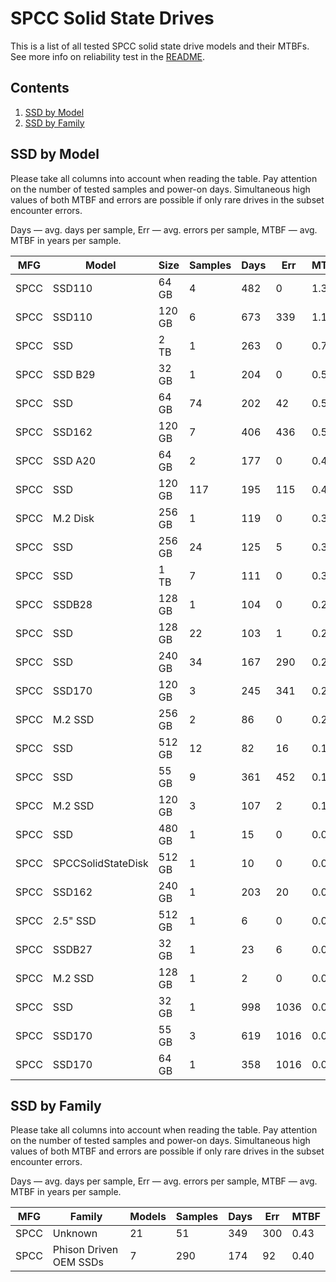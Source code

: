 SPCC Solid State Drives
=======================

This is a list of all tested SPCC solid state drive models and their MTBFs. See
more info on reliability test in the [README](https://github.com/linuxhw/SMART).

Contents
--------

1. [ SSD by Model  ](#ssd-by-model)
2. [ SSD by Family ](#ssd-by-family)

SSD by Model
------------

Please take all columns into account when reading the table. Pay attention on the
number of tested samples and power-on days. Simultaneous high values of both MTBF
and errors are possible if only rare drives in the subset encounter errors.

Days   — avg. days per sample,
Err    — avg. errors per sample,
MTBF   — avg. MTBF in years per sample.

| MFG       | Model              | Size   | Samples | Days  | Err   | MTBF   |
|-----------|--------------------|--------|---------|-------|-------|--------|
| SPCC      | SSD110             | 64 GB  | 4       | 482   | 0     | 1.32   |
| SPCC      | SSD110             | 120 GB | 6       | 673   | 339   | 1.11   |
| SPCC      | SSD                | 2 TB   | 1       | 263   | 0     | 0.72   |
| SPCC      | SSD B29            | 32 GB  | 1       | 204   | 0     | 0.56   |
| SPCC      | SSD                | 64 GB  | 74      | 202   | 42    | 0.52   |
| SPCC      | SSD162             | 120 GB | 7       | 406   | 436   | 0.51   |
| SPCC      | SSD A20            | 64 GB  | 2       | 177   | 0     | 0.49   |
| SPCC      | SSD                | 120 GB | 117     | 195   | 115   | 0.43   |
| SPCC      | M.2 Disk           | 256 GB | 1       | 119   | 0     | 0.33   |
| SPCC      | SSD                | 256 GB | 24      | 125   | 5     | 0.33   |
| SPCC      | SSD                | 1 TB   | 7       | 111   | 0     | 0.31   |
| SPCC      | SSDB28             | 128 GB | 1       | 104   | 0     | 0.29   |
| SPCC      | SSD                | 128 GB | 22      | 103   | 1     | 0.28   |
| SPCC      | SSD                | 240 GB | 34      | 167   | 290   | 0.26   |
| SPCC      | SSD170             | 120 GB | 3       | 245   | 341   | 0.26   |
| SPCC      | M.2 SSD            | 256 GB | 2       | 86    | 0     | 0.24   |
| SPCC      | SSD                | 512 GB | 12      | 82    | 16    | 0.19   |
| SPCC      | SSD                | 55 GB  | 9       | 361   | 452   | 0.18   |
| SPCC      | M.2 SSD            | 120 GB | 3       | 107   | 2     | 0.13   |
| SPCC      | SSD                | 480 GB | 1       | 15    | 0     | 0.04   |
| SPCC      | SPCCSolidStateDisk | 512 GB | 1       | 10    | 0     | 0.03   |
| SPCC      | SSD162             | 240 GB | 1       | 203   | 20    | 0.03   |
| SPCC      | 2.5" SSD           | 512 GB | 1       | 6     | 0     | 0.02   |
| SPCC      | SSDB27             | 32 GB  | 1       | 23    | 6     | 0.01   |
| SPCC      | M.2 SSD            | 128 GB | 1       | 2     | 0     | 0.01   |
| SPCC      | SSD                | 32 GB  | 1       | 998   | 1036  | 0.00   |
| SPCC      | SSD170             | 55 GB  | 3       | 619   | 1016  | 0.00   |
| SPCC      | SSD170             | 64 GB  | 1       | 358   | 1016  | 0.00   |

SSD by Family
-------------

Please take all columns into account when reading the table. Pay attention on the
number of tested samples and power-on days. Simultaneous high values of both MTBF
and errors are possible if only rare drives in the subset encounter errors.

Days   — avg. days per sample,
Err    — avg. errors per sample,
MTBF   — avg. MTBF in years per sample.

| MFG       | Family                 | Models | Samples | Days  | Err   | MTBF   |
|-----------|------------------------|--------|---------|-------|-------|--------|
| SPCC      | Unknown                | 21     | 51      | 349   | 300   | 0.43   |
| SPCC      | Phison Driven OEM SSDs | 7      | 290     | 174   | 92    | 0.40   |
